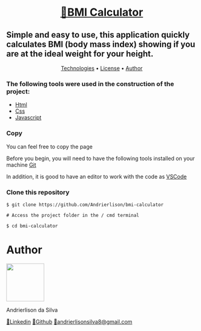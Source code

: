 <h1 align="center">
    <a href="https://andrierlison.github.io/bmi-calculator/">🔗BMI Calculator</a>
</h1>

<h2>Simple and easy to use, this application quickly calculates BMI (body mass index) showing if you are at the ideal weight for your height.</h2>

<p align="center">
    <a href="#technologies">Technologies</a> •
    <a href="#license">License</a> •
    <a href="#author">Author</a>
</p>

<h3 id="technologies">The following tools were used in the construction of the project:</h3>

- [Html](https://developer.mozilla.org/pt-BR/docs/Web/HTML)
- [Css](https://developer.mozilla.org/pt-BR/docs/Web/CSS)
- [Javascript](https://developer.mozilla.org/pt-BR/docs/Aprender/JavaScript)

<h3>Copy</h3>
<p>You can feel free to copy the page</p>

<p>Before you begin, you will need to have the following tools installed on your machine <a href="https://git-scm.com">Git</a></p>
<p>In addition, it is good to have an editor to work with the code as <a href="https://code.visualstudio.com/">VSCode</a></p>

<h3>Clone this repository</h3>

```
$ git clone https://github.com/Andrierlison/bmi-calculator

# Access the project folder in the / cmd terminal

$ cd bmi-calculator
```

<h1 id="author">Author</h1>
<img
src="https://avatars1.githubusercontent.com/u/58059077?s=460&u=fe7710f54c3de191e906a30fd79877cecd312e9b&v=4"
width="100px"
/>
<p>Andrierlison da Silva</p>
<a href="https://www.linkedin.com/in/andrierlison-da-silva-916775190/">🔗Linkedin</a>
<a href="https://github.com/Andrierlison">🔗Github</a>
<a href="mailto:andrierlisonsilva8@gmail.com"><i class="fas fa-envelope"></i>🔗andrierlisonsilva8@gmail.com</a>
